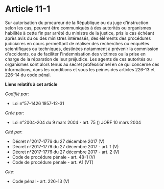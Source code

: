 # Article 11-1

Sur autorisation du procureur de la République ou du juge d'instruction selon les cas, peuvent être communiqués à des
autorités ou organismes habilités à cette fin par arrêté du ministre de la justice, pris le cas échéant après avis du ou des
ministres intéressés, des éléments des procédures judiciaires en cours permettant de réaliser des recherches ou enquêtes
scientifiques ou techniques, destinées notamment à prévenir la commission d'accidents, ou de faciliter l'indemnisation des
victimes ou la prise en charge de la réparation de leur préjudice. Les agents de ces autorités ou organismes sont alors tenus
au secret professionnel en ce qui concerne ces informations, dans les conditions et sous les peines des articles 226-13 et
226-14 du code pénal.

**Liens relatifs à cet article**

_Codifié par_:

  - Loi n°57-1426 1957-12-31

_Créé par_:

  - Loi n°2004-204 du 9 mars 2004 - art. 75 () JORF 10 mars 2004

_Cité par_:

  - Décret n°2017-1776 du 27 décembre 2017 (V)
  - Décret n°2017-1776 du 27 décembre 2017 - art. 1 (V)
  - Décret n°2017-1776 du 27 décembre 2017 - art. 2 (V)
  - Code de procédure pénale - art. 48-1 (V)
  - Code de procédure pénale - art. A1 (VT)

_Cite_:

  - Code pénal - art. 226-13 (V)
